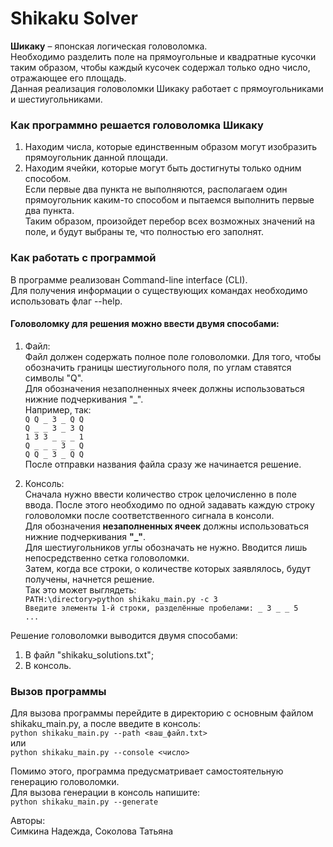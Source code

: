 # Shikaku Solver

**Шикаку** – японская логическая головоломка. \
Необходимо разделить поле на прямоугольные и квадратные кусочки таким образом, чтобы каждый кусочек содержал только одно число, отражающее его площадь.\
Данная реализация головоломки Шикаку работает с прямоугольниками и шестиугольниками.

### **Как программно решается головоломка Шикаку**
1. Находим числа, которые единственным образом могут изобразить прямоугольник данной площади.
2. Находим ячейки, которые могут быть достигнуты только одним способом. \
Если первые два пункта не выполняются, располагаем один прямоугольник каким-то способом и пытаемся выполнить первые два пункта. \
Таким образом, произойдет перебор всех возможных значений на поле, и будут выбраны те, что полностью его заполнят.

### **Как работать с программой**

В программе реализован Command-line interface (CLI). \
Для получения информации о существующих командах необходимо использовать флаг --help.

#### Головоломку для решения можно ввести двумя способами:
1) Файл: \
   Файл должен содержать полное поле головоломки. Для того, чтобы обозначить границы шестиугольного поля, по углам ставятся символы "Q". \
   Для обозначения незаполненных ячеек должны использоваться нижние подчеркивания "_". \
   Например, так: \
   `Q Q _ 3 _ Q Q` \
   `Q _ _ 3 _ 3 Q` \
   `1 3 3 _ _ _ 1` \
   `Q _ _ _ 3 _ Q` \
   `Q Q _ 3 _ Q Q` \
   После отправки названия файла сразу же начинается решение.


2) Консоль: \
   Сначала нужно ввести количество строк целочисленно в поле ввода.
   После этого необходимо по одной задавать каждую строку головоломки после соответственного сигнала в консоли. \
   Для обозначения **незаполненных ячеек** должны использоваться нижние подчеркивания **"_"**. \
   Для шестиугольников углы обозначать не нужно. Вводится лишь непосредственно сетка головоломки. \
   Затем, когда все строки, о количестве которых заявлялось, будут получены, начнется решение. \
   Так это может выглядеть: \
   `PATH:\directory>python shikaku_main.py -c 3` \
   `Введите элементы 1-й строки, разделённые пробелами: _ 3 _ _ 5` \
   `...`

Решение головоломки выводится двумя способами:
1) В файл "shikaku_solutions.txt";
2) В консоль.

### Вызов программы

Для вызова программы перейдите в директорию с основным файлом shikaku_main.py, а после введите в консоль: \
`python shikaku_main.py --path <ваш_файл.txt>` \
или \
`python shikaku_main.py --console <число>`

Помимо этого, программа предусматривает самостоятельную генерацию головоломки.\
Для вызова генерации в консоль напишите: \
`python shikaku_main.py --generate`

Авторы: \
Симкина Надежда, Соколова Татьяна
